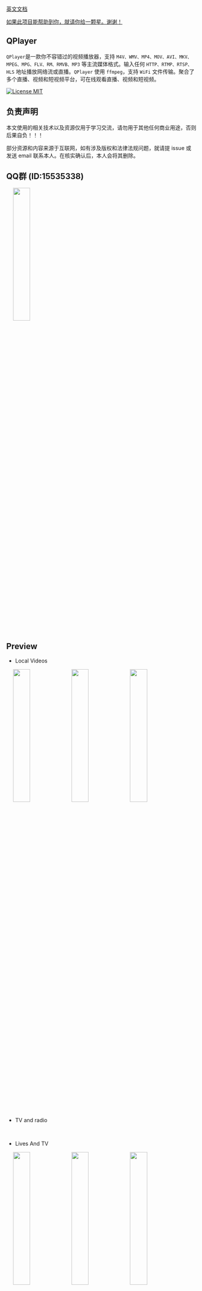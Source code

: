 [英文文档](https://github.com/dgynfi/QPlayer/blob/master/README-en.md)

[如果此项目能帮助到你，就请你给一颗星。谢谢！](https://github.com/dgynfi/QPlayer)


## QPlayer

`QPlayer`是一款你不容错过的视频播放器，支持 `M4V、WMV、MP4、MOV、AVI、MKV、MPEG、MPG、FLV、RM、RMVB、MP3` 等主流媒体格式。输入任何 `HTTP、RTMP、RTSP、HLS` 地址播放网络流或直播。`QPlayer` 使用 `ffmpeg`，支持 `WiFi` 文件传输。聚合了多个直播、视频和短视频平台，可在线观看直播、视频和短视频。

[![License MIT](https://img.shields.io/badge/license-MIT-green.svg?style=flat)](LICENSE)&nbsp;


## 负责声明

本文使用的相关技术以及资源仅用于学习交流，请勿用于其他任何商业用途，否则后果自负！！！

部分资源和内容来源于互联网，如有涉及版权和法律法规问题，就请提 issue 或发送 email 联系本人。在核实确认后，本人会将其删除。


## QQ群 (ID:15535338)

<div align=left>
&emsp; <img src="https://github.com/dgynfi/QPlayer/raw/master/images/g614799921.jpg" width="30%" />
</div>


## Preview

- Local Videos

<div align=left>
&emsp; <img src="https://github.com/dgynfi/QPlayer/raw/master/images/Screenshots/wxgetmsgimg-1.png" width="30%" />
<img src="https://github.com/dgynfi/QPlayer/raw/master/images/Screenshots/wxgetmsgimg-2.png" width="30%" />
<img src="https://github.com/dgynfi/QPlayer/raw/master/images/Screenshots/wxgetmsgimg-3.png" width="30%" />
</div>

- TV and radio

<div align=left>
&emsp; 
</div>

- Lives And TV

<div align=left>
&emsp; <img src="https://github.com/dgynfi/QPlayer/raw/master/images/Screenshots/wxgetmsgimg-4.png" width="30%" />
<img src="https://github.com/dgynfi/QPlayer/raw/master/images/Screenshots/wxgetmsgimg-5.png" width="30%" />
<img src="https://github.com/dgynfi/QPlayer/raw/master/images/Screenshots/wxgetmsgimg-6.png" width="30%" />
<img src="https://github.com/dgynfi/QPlayer/raw/master/images/Screenshots/wxgetmsgimg-7.png" width="30%" />
<img src="https://github.com/dgynfi/QPlayer/raw/master/images/Screenshots/wxgetmsgimg-8.png" width="30%" />
<img src="https://github.com/dgynfi/QPlayer/raw/master/images/Screenshots/wxgetmsgimg-9.png" width="30%" />
</div>

- Web Videos

<div align=left>
&emsp; <img src="https://github.com/dgynfi/QPlayer/raw/master/images/Screenshots/wxgetmsgimg-10.png" width="30%" />
<img src="https://github.com/dgynfi/QPlayer/raw/master/images/Screenshots/wxgetmsgimg-11.png" width="30%" />
<img src="https://github.com/dgynfi/QPlayer/raw/master/images/Screenshots/wxgetmsgimg-12.png" width="30%" />
</div>

- App Introduce

<div align=left>
&emsp; <img src="https://github.com/dgynfi/QPlayer/raw/master/images/Screenshots/wxgetmsgimg-13.png" width="30%" />
<img src="https://github.com/dgynfi/QPlayer/raw/master/images/Screenshots/wxgetmsgimg-14.png" width="30%" />
<img src="https://github.com/dgynfi/QPlayer/raw/master/images/Screenshots/wxgetmsgimg-15.png" width="30%" />
</div>


## 要求

iOS 8.0+, iPhone and iPad, Xcode10+.


## 文件传输

在 `App` 设置中打开 `WiFi` 文件传输的开关，即可享用 WiFi 文件传输服务。在电脑浏览器中访问：如 “[http://192.168.6.6:8888](http://192.168.6.6:8888)”，打开网页后，选择文件，点击 `Upload` 上传。在上传媒体文件时，确保电脑和手机在同一 `WiFi` 环境并且不要关闭本应用也不要锁屏。

PS：建议使用PC浏览器（ Safari [Mac], Microsoft Edge [Win10], Google Chrome [Mac Win10] ）


## 博客

- [iOS 使用 ZFPlayer & KSYMediaPlayer 定制自己的直播音视频播放器](https://www.jianshu.com/p/df5af1d079d6)


## 开源组件

- [AFNetworking](https://github.com/AFNetworking/AFNetworking)

    A delightful networking framework for iOS, macOS, watchOS, and tvOS. 

- [SDWebImage](https://github.com/SDWebImage/SDWebImage)

    This library provides an async image downloader with cache support. For convenience, we added categories for UI elements like UIImageView, UIButton, MKAnnotationView.

- [ijkplayer](https://github.com/bilibili/ijkplayer) 

    Android/iOS video player based on FFmpeg n3.4, with MediaCodec, VideoToolbox support. [( IJKMediaFramework.framework 下载 )](https://pan.baidu.com/s/1WCZzdCUiaQL3a1yJSD22QQ) - 提取码: mxqq

- [MBProgressHUD](https://github.com/jdg/MBProgressHUD)

    MBProgressHUD is an iOS drop-in class that displays a translucent HUD with an indicator and/or labels while work is being done in a background thread. The HUD is meant as a replacement for the undocumented, private UIKit UIProgressHUD with some additional features.

- [MJRefresh](https://github.com/CoderMJLee/MJRefresh)

    An easy way to use pull-to-refresh.

- [FDFullscreenPopGesture](https://github.com/forkingdog/FDFullscreenPopGesture) 

    A UINavigationController's category to enable fullscreen pop gesture with iOS7+ system style.

- [PYSearch](https://github.com/ko1o/PYSearch)

    🔍 An elegant search controller which replaces the UISearchController for iOS (iPhone & iPad) .

- [CocoaWebResource](https://github.com/robin/cocoa-web-resource)

    A file transfer solution for iPhone and iPod Touch. Support uploading, download and delete files via browser.

- [ZFPlayer](https://github.com/renzifeng/ZFPlayer) 

    Support customization of any player SDK and control layer(支持定制任何播放器SDK和控制层)

- [KSYMediaPlayer_iOS](ttps://github.com/ksvc/KSYMediaPlayer_iOS)

    金山云iOS播放SDK（KSYUN Live Streaming player SDK），支持RTMP HTTP-FLV HLS 协议（supporting RTMP HTTP-FLV HLS protocol）。与系统播放器MPMoviePlayerController接口一致，可以无缝快速切换至KSYMediaPlayer；本地全媒体格式支持, 并对主流的媒体格式(mp4, avi, wmv, flv, mkv, mov, rmvb 等 )进行优化；支持广泛的流式视频格式, HLS, RTMP, HTTP Rseudo-Streaming 等；低延时直播体验，配合金山云推流sdk，可以达到全程直播稳定的4秒内延时；实现快速满屏播放，为用户带来更快捷优质的播放体验；支持画面旋转，音量调节等各种功能。

- [SVBlurView](https://github.com/TransitApp/SVBlurView)

    SVBlurView is a simple reimplementation of FXBlurView for iOS 7. It uses Apple's UIImage+ImageEffects category as well as the new drawViewHierarchyInRect: UIView API. It doesn't do dynamic blurs yet.

- [MBProgressHUD-JDragon](https://github.com/lyc59621/MBProgressHUD-JDragon)

    封装MBProgressHUD的一个类别。
